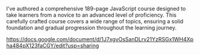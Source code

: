I've authored a comprehensive 189-page JavaScript course designed to take learners from a novice to an advanced level of proficiency. This carefully crafted course covers a wide range of topics, ensuring a solid foundation and gradual progression throughout the learning journey.

https://docs.google.com/document/d/1J7xgvOsSanDLrv21YzRSGx1WH4Xpha484pX123faCGY/edit?usp=sharing
